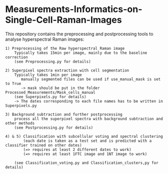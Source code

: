 # Measurements-Informatics-on-Single-Cell-Raman-Images

This repository contains the preprocessing and postprocessing tools to analyse hyperspectral Raman images:

       
    1) Preprocessing of the Raw hyperspectral Raman image
        Typically takes 15min per image, mainly due to the baseline correction
        (see Preprocessing.py for details)
    
    2) Superpixel spectra extraction with cell segmentation
        Typically takes 1min per image
           manually segmented files can be used if use_manual_mask is set to True
           -> mask should be put in the folder Processed_Measurements/Mask_cells_manual
        (see Superpixels.py for details)
        -> The dates corresponding to each file names has to be written in Superpixels.py
    
    3) Background subtraction and further postprocessing
        process all the superpixel spectra with background subtraction and other methods
        (see Postprocessing.py for details)
    
    4) & 5) Classification with subcellular voting and spectral clustering        
            (each date is taken as a test set and is predicted with a classifier trained on other dates)
            (=> requires at least 2 different dates to work)
            (=> requires at least 1FTC image and 1NT image to work)
    
        (see Classification_voting.py and Classification_clusters,py for details)
